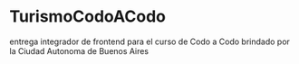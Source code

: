 # TurismoCodoACodo
entrega integrador de frontend para el curso de Codo a Codo brindado por la Ciudad Autonoma de Buenos Aires
